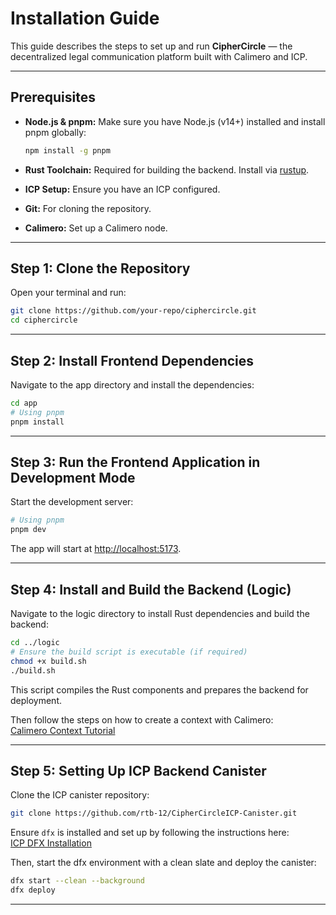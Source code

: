 # Installation Guide

This guide describes the steps to set up and run **CipherCircle** — the decentralized legal communication platform built with Calimero and ICP.

---

## Prerequisites


- **Node.js & pnpm:** Make sure you have Node.js (v14+) installed and install pnpm globally:
  
  ```sh
  npm install -g pnpm
  ```
- **Rust Toolchain:** Required for building the backend. Install via [rustup](https://rustup.rs/).
- **ICP Setup:** Ensure you have an ICP configured.
- **Git:** For cloning the repository.
- **Calimero:** Set up a Calimero node.

---

## Step 1: Clone the Repository

Open your terminal and run:

```sh
git clone https://github.com/your-repo/ciphercircle.git
cd ciphercircle
```

---

## Step 2: Install Frontend Dependencies

Navigate to the app directory and install the dependencies:

```sh
cd app
# Using pnpm 
pnpm install
```

---

## Step 3: Run the Frontend Application in Development Mode

Start the development server:

```sh
# Using pnpm
pnpm dev
```

The app will start at [http://localhost:5173](http://localhost:5173).

---

## Step 4: Install and Build the Backend (Logic)

Navigate to the logic directory to install Rust dependencies and build the backend:

```sh
cd ../logic
# Ensure the build script is executable (if required)
chmod +x build.sh
./build.sh
```

This script compiles the Rust components and prepares the backend for deployment.

Then follow the steps on how to create a context with Calimero:  
[Calimero Context Tutorial](https://calimero-network.github.io/tutorials/create-context/)

---

## Step 5: Setting Up ICP Backend Canister

Clone the ICP canister repository:

```sh
git clone https://github.com/rtb-12/CipherCircleICP-Canister.git
```

Ensure `dfx` is installed and set up by following the instructions here:  
[ICP DFX Installation](https://internetcomputer.org/docs/current/developer-docs/getting-started/install)

Then, start the dfx environment with a clean slate and deploy the canister:

```sh
dfx start --clean --background
dfx deploy
```

---
